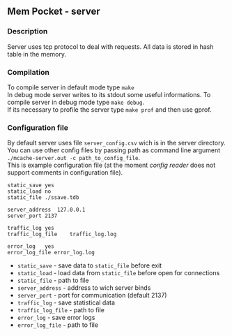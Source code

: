 ## Mem Pocket - server

### Description
Server uses tcp protocol to deal with requests. All data is stored in hash table in the memory.

### Compilation
To compile server in default mode type `make`  
In debug mode server writes to its stdout some useful informations. To compile server in debug mode type `make debug`.  
If its necessary to profile the server type `make prof` and then use gprof.

### Configuration file
By default server uses file `server_config.csv` wich is in the server directory.  
You can use other config files by passing path as command line argument `./mcache-server.out -c path_to_config_file`.   
This is example configuration file (at the moment *config reader* does not support comments in configuration file).
```
static_save	yes
static_load	no
static_file	./ssave.tdb

server_address	127.0.0.1
server_port	2137

traffic_log	yes
traffic_log_file	traffic_log.log

error_log	yes
error_log_file error_log.log
```
* `static_save` - save data to `static_file` before exit
* `static_load` - load data from `static_file` before open for connections
* `static_file` - path to file
* `server_address` - address to wich server binds
* `server_port` - port for communication (default 2137)
* `traffic_log` - save statistical data
* `traffic_log_file` - path to file
* `error_log` - save error logs
* `error_log_file` - path to file
